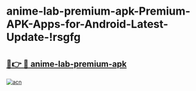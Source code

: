 # anime-lab-premium-apk-Premium-APK-Apps-for-Android-Latest-Update-!rsgfg

# <h2><a href="https://roiwpx.esa.edu.pl?title=anime-lab-premium-apk&ref=rsgfg">🔗👉 🔴 anime-lab-premium-apk</a></h2>

[![acn](https://github.com/user-attachments/assets/0f9c940e-d8b0-45ae-aac7-cd30a18b3e1c)](https://roiwpx.esa.edu.pl?title=anime-lab-premium-apk&ref=rsgfg)

